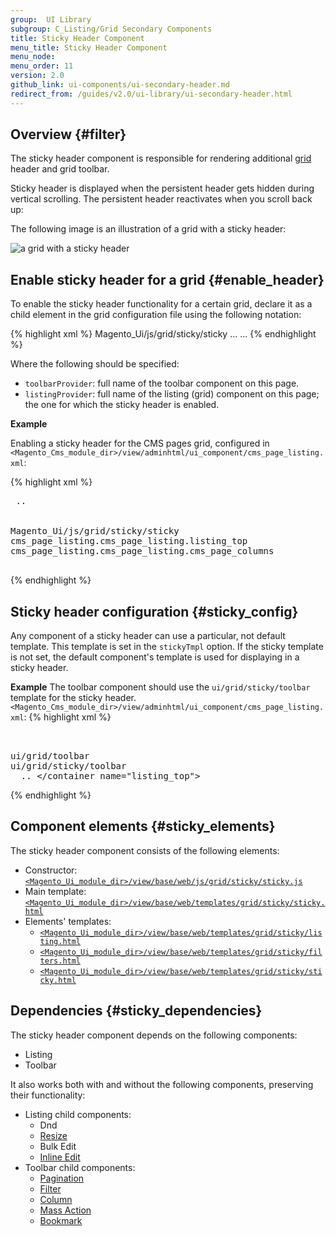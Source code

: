 ```yaml
---
group:  UI Library
subgroup: C_Listing/Grid Secondary Components
title: Sticky Header Component
menu_title: Sticky Header Component
menu_node:
menu_order: 11
version: 2.0
github_link: ui-components/ui-secondary-header.md
redirect_from: /guides/v2.0/ui-library/ui-secondary-header.html
---
```


## Overview   {#filter}

The sticky header component is responsible for rendering additional <a href="{{ page.baseurl }}/ui-library/ui-listing-grid.html">grid</a> header and grid toolbar.

Sticky header is displayed when the persistent header gets hidden during vertical scrolling. The persistent header reactivates when you scroll back up:

The following image is an illustration of a grid with a sticky header:

<img src="{{ page.baseurl }}/pattern-library/displaying-data/datatable/img/datatable13.jpg" alt="a grid with a sticky header">

## Enable sticky header for a grid   {#enable_header}

To enable the sticky header functionality for a certain grid, declare it as a child element in the grid configuration file using the following notation:

{% highlight xml %}
    <container name="sticky">
        <argument name="data" xsi:type="array">
            <item name="config" xsi:type="array">
                <item name="component" xsi:type="string">Magento_Ui/js/grid/sticky/sticky</item>
                <item name="toolbarProvider" xsi:type="string">...</item>
                <item name="listingProvider" xsi:type="string">...</item>
            </item>
        </argument>
    </container>
{% endhighlight %}

Where the following should be specified:

- `toolbarProvider`: full name of the toolbar component on this page.
- `listingProvider`: full name of the listing (grid) component on this page; the one for which the sticky header is enabled.

**Example**

Enabling a sticky header for the CMS pages grid, configured in `<Magento_Cms_module_dir>/view/adminhtml/ui_component/cms_page_listing.xml`:

{% highlight xml %}
<listing xmlns:xsi="http://www.w3.org/2001/XMLSchema-instance" xsi:noNamespaceSchemaLocation="urn:magento:module:Magento_Ui:etc/ui_configuration.xsd">
        <container name="listing_top">
         ..
        </container>
        <container name="sticky">
            <argument name="data" xsi:type="array">
                <item name="config" xsi:type="array">
                    <item name="component" xsi:type="string">Magento_Ui/js/grid/sticky/sticky</item>
                    <item name="toolbarProvider" xsi:type="string">cms_page_listing.cms_page_listing.listing_top</item>
                    <item name="listingProvider" xsi:type="string">cms_page_listing.cms_page_listing.cms_page_columns</item>
                </item>
            </argument>
        </container>
    </listing>
{% endhighlight %}

## Sticky header configuration   {#sticky_config}

Any component of a sticky header can use a particular, not default template. This template is set in the `stickyTmpl` option. If the sticky template is not set, the default component's template is used for displaying in a sticky header.

**Example**
The toolbar component should use the `ui/grid/sticky/toolbar` template for the sticky header.
`<Magento_Cms_module_dir>/view/adminhtml/ui_component/cms_page_listing.xml`:
{% highlight xml %}
<listing xmlns:xsi="http://www.w3.org/2001/XMLSchema-instance" xsi:noNamespaceSchemaLocation="urn:magento:module:Magento_Ui:etc/ui_configuration.xsd">
        <container name="listing_top">
            <argument name="data" xsi:type="array">
                <item name="config" xsi:type="array">
                    <item name="template" xsi:type="string">ui/grid/toolbar</item>
                    <item name="stickyTmpl" xsi:type="string">ui/grid/sticky/toolbar</item>
                </item>
            </argument>
            ..
        </container name="listing_top">
    </listing>
{% endhighlight %}

## Component elements   {#sticky_elements}

The sticky header component consists of the following elements:

- Constructor: <a href="{{ site.mage2000url }}app/code/Magento/Ui/view/base/web/js/grid/sticky/sticky.js">`<Magento_Ui_module_dir>/view/base/web/js/grid/sticky/sticky.js`</a>
- Main template: <a href="{{ site.mage2000url }}app/code/Magento/Ui/view/base/web/templates/grid/sticky/sticky.html">`<Magento_Ui_module_dir>/view/base/web/templates/grid/sticky/sticky.html`</a>
- Elements' templates:
	- <a href="{{ site.mage2000url }}app/code/Magento/Ui/view/base/web/templates/grid/sticky/listing.html">`<Magento_Ui_module_dir>/view/base/web/templates/grid/sticky/listing.html`</a>
	- <a href="{{ site.mage2000url }}app/code/Magento/Ui/view/base/web/templates/grid/sticky/filters.html">`<Magento_Ui_module_dir>/view/base/web/templates/grid/sticky/filters.html`</a>
	- <a href="{{ site.mage2000url }}app/code/Magento/Ui/view/base/web/templates/grid/sticky/sticky.html">`<Magento_Ui_module_dir>/view/base/web/templates/grid/sticky/sticky.html`</a>
	

## Dependencies   {#sticky_dependencies}

The sticky header component depends on the following components:

 - Listing
 - Toolbar


It also works both with and without the following components, preserving their functionality:

- Listing child components:
	- Dnd
	- <a href="{{ page.baseurl }}/ui-library/ui-secondary-resize.html">Resize</a>
	- Bulk Edit
	- <a href="{{ page.baseurl }}/ui-library/ui-secondary-resize.html">Inline Edit</a>
- Toolbar child components:
	- <a href="{{ page.baseurl }}/ui-library/ui-secondary-pagination.html">Pagination</a>
	- <a href="{{ page.baseurl }}/ui-library/ui-secondary-filter.html">Filter</a>
	- <a href="{{ page.baseurl }}/ui-library/ui-secondary-column.html">Column</a>
	- <a href="{{ page.baseurl }}/ui-library/ui-secondary-massaction.html">Mass Action</a>
	- <a href="{{ page.baseurl }}/ui-library/ui-secondary-bookmark.html">Bookmark</a>
